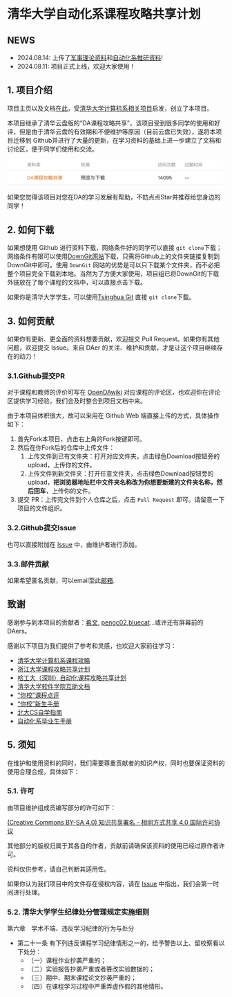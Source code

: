 # 清华大学自动化系课程攻略共享计划

## NEWS

* 2024.08.14: 上传了[军事理论资料](https://github.com/Open-DA/OpenDA/tree/main/D_%E5%85%B6%E4%BB%96/%E5%86%9B%E4%BA%8B%E7%90%86%E8%AE%BA%E8%AF%BE)和[自动化系推研资料](https://github.com/Open-DA/OpenDA/tree/main/D_%E5%85%B6%E4%BB%96/%E8%87%AA%E5%8A%A8%E5%8C%96%E7%B3%BB%E6%8E%A8%E7%A0%94%E8%B5%84%E6%96%99)!
* 2024.08.11: 项目正式上线，欢迎大家使用！

## 1. 项目介绍

项目主页以及文档[在此](https://open-da.github.io/OpenDA-Wiki/)，受[清华大学计算机系相关项目](https://github.com/PKUanonym/REKCARC-TSC-UHT)启发，创立了本项目。

本项目继承了清华云盘版的“DA课程攻略共享”，该项目受到很多同学的使用和好评，但是由于清华云盘的有效期和不便维护等原因（目前云盘已失效），遂将本项目迁移到 Github并进行了大量的更新，在学习资料的基础上进一步建立了文档和讨论区，便于同学们使用和交流。

<p align=“center”> <img src="cloud.png" width="500"/> </p>

如果您觉得该项目对您在DA的学习发展有帮助，不妨点点Star并推荐给您身边的同学！

## 2. 如何下载

如果想使用 Github 进行资料下载，网络条件好的同学可以直接 `git clone`下载；网络条件有限可以使用[DownGit网站](https://tool.mkblog.cn/downgit/#/home)下载，只需将Github上的文件夹链接复制到DownGit中即可。使用 `DownGit` 网站的优势是可以只下载某个文件夹，而不必把整个项目完全下载到本地。当然为了方便大家使用，项目组已将DownGit的下载外链放在了每个课程的文档中，可以直接点击下载。

如果你是清华大学学生，可以使用[Tsinghua Git](https://git.tsinghua.edu.cn/openda/openda.git) 直接 `git clone`下载。

## 3. 如何贡献

如果你有更新、更全面的资料想要贡献，欢迎提交 Pull Request。如果你有其他问题，欢迎提交 Issue。来自 DAer 的关注、维护和贡献，才是让这个项目继续存在的动力！

### 3.1.Github提交PR

对于课程和教师的评价可写在 [OpenDAwiki](https://open-da.github.io/OpenDA-Wiki/) 对应课程的评论区，也欢迎你在评论区提供学习经验，我们会及时整合到项目文档中来。

由于本项目体积很大，故可以采用在 Github Web 端直接上传的方式，具体操作如下：

1. 首先Fork本项目，点击右上角的Fork按键即可。
2. 然后在你Fork后的仓库中上传文件：
   1. 上传文件到已有文件夹：打开对应文件夹，点击绿色Download按钮旁的upload，上传你的文件。
   2. 上传文件到新文件夹：打开任意文件夹，点击绿色Download按钮旁的upload，**把浏览器地址栏中文件夹名称改为你想要新建的文件夹名称，然后回车**，上传你的文件。 
3. 提交 PR：上传完文件到个人仓库之后，点击 `Pull Request` 即可。请留意一下项目的文件组织。

### 3.2.Github提交Issue

也可以直接附加在 [Issue](https://github.com/Open-DA/OpenDA/issues/new) 中，由维护者进行添加。

### 3.3.邮件贡献

如果希望匿名贡献，可以email至此[邮箱](mailto:winstongu20@gmail.com).

## 致谢

感谢参与到本项目的贡献者：[希文](https://gao-jiawei.com/), [pengc02](https://github.com/pengc02),[bluecat](https://bluecat-de.github.io/)...或许还有屏幕前的DAers。

感谢以下项目为我们提供了参考和灵感，也欢迎大家前往学习：

- [清华大学计算机系课程攻略](https://github.com/PKUanonym/REKCARC-TSC-UHT)
- [浙江大学课程攻略共享计划](https://github.com/QSCTech/zju-icicles)
- [哈工大（深圳）自动化课程攻略共享计划](https://github.com/HITSZ-OpenAuto)
- [清华大学软件学院互助文档](https://ssast-readme.github.io/)
- [“你校”课程点评](https://yourschool.cc/thucourse/courses)
- [“你校”新生手册](https://yourschool.cc/thubook/)
- [北大CS自学指南](https://csdiy.wiki/)
- [自动化系毕业生手册](https://dagrad.site/)


## 5. 须知

在维护和使用资料的同时，我们需要尊重贡献者的知识产权，同时也要保证资料的使用合理合规，具体如下：

### 5.1. 许可

由项目维护组成员编写部分的许可如下：

[(Creative Commons BY-SA 4.0) 知识共享署名 - 相同方式共享 4.0 国际许可协议](https://creativecommons.org/licenses/by-nc-sa/4.0/deed.zh)

其他部分的版权归属于其各自的作者，贡献前请确保该资料的使用已经过原作者许可。

资料仅供参考，请自己判断其适用性。

如果你认为我们项目中的文件存在侵权内容，请在 [Issue](https://github.com/Open-DA/OpenDA/issues/new) 中指出，我们会第一时间进行处理。

### 5.2. 清华大学学生纪律处分管理规定实施细则

第六章　学术不端、违反学习纪律的行为与处分

* 第二十一条 有下列违反课程学习纪律情形之一的，给予警告以上、留校察看以下处分：
  * （一）课程作业抄袭严重的；
  * （二）实验报告抄袭严重或者篡改实验数据的；
  * （三）期中、期末课程论文抄袭严重的；
  * （四）在课程学习过程中严重弄虚作假的其他情形。